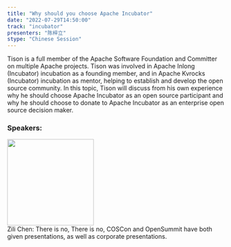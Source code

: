 ```yaml
---
title: "Why should you choose Apache Incubator"
date: "2022-07-29T14:50:00"
track: "incubator"
presenters: "陈梓立"
stype: "Chinese Session"
---
```

Tison is a full member of the Apache Software Foundation and Committer on multiple Apache projects. Tison was involved in Apache Inlong (Incubator) incubation as a founding member, and in Apache Kvrocks (Incubator) incubation as mentor, helping to establish and develop the open source community. In this topic, Tison will discuss from his own experience why he should choose Apache Incubator as an open source participant and why he should choose to donate to Apache Incubator as an enterprise open source decision maker.
 ### Speakers: 
 <img src="images/speaker/1067.png" width="200" /><br>Zili Chen: There is no, There is no, COSCon and OpenSummit have both given presentations, as well as corporate presentations.

 